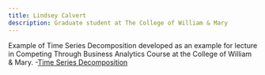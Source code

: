 ```yaml
---
title: Lindsey Calvert
description: Graduate student at The College of William & Mary
---
```


Example of Time Series Decomposition developed as an example for lecture in Competing Through Business Analytics Course at the College of William & Mary.
-[Time Series Decomposition](/timeseries/index.md)
